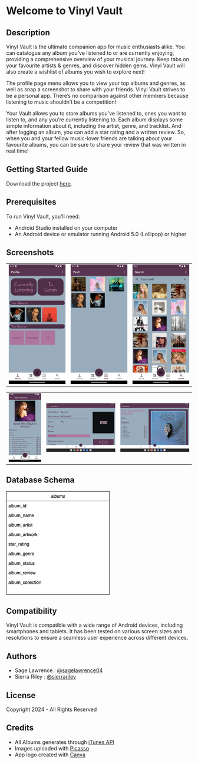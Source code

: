 

# Welcome to Vinyl Vault

## Description
Vinyl Vault is the ultimate companion app for music enthusiasts alike.
You can catalogue any album you’ve listened to or are currently enjoying, providing a comprehensive overview of your musical journey. Keep tabs on your favourite artists & genres, and discover hidden gems. Vinyl Vault will also create a wishlist of albums you wish to explore next!

The profile page menu allows you to view your top albums and genres, as well as snap a screenshot to share with your friends. Vinyl Vault strives to be a personal app. There’s no comparison against other members because listening to music shouldn’t be a competition!

Your Vault allows you to store albums you’ve listened to, ones you want to listen to, and any you’re currently listening to. Each album displays some simple information about it, including the artist, genre, and tracklist. And after logging an album, you can add a star rating and a written review. So, when you and your fellow music-lover friends are talking about your favourite albums, you can be sure to share your review that was written in real time!


## Getting Started Guide
Download the project [here](https://github.com/sierrariley/VinylVault.git).


## Prerequisites
To run Vinyl Vault, you'll need:

- Android Studio installed on your computer
- An Android device or emulator running Android 5.0 (Lollipop) or higher

## Screenshots

<table>
<td><img src="app/src/main/res/drawable-v24/profile.png" alt=""></td>
<td><img src="app/src/main/res/drawable-v24/vault.png" alt=""></td>
<td><img src="app/src/main/res/drawable-v24/search.png" alt=""></td>
</table>
<table>
<td><img src="app/src/main/res/drawable-v24/album.png" alt=""></td>
<td><img src="app/src/main/res/drawable-v24/add.png" alt=""></td>
<td><img src="app/src/main/res/drawable-v24/browse.png" alt=""></td>
</table>

## Database Schema
![](app/src/main/res/drawable-v24/table.png)

## Compatibility
Vinyl Vault is compatible with a wide range of Android devices, including smartphones and tablets. It has been tested on various screen sizes and resolutions to ensure a seamless user experience across different devices.

## Authors
- Sage Lawrence : [@sagelawrence04](https://github.com/sagelawrence04)
- Sierra Riley : [@sierrariley](https://github.com/sierrariley)

## License
Copyright 2024 - All Rights Reserved

## Credits
- All Albums generates through [iTunes API](https://developer.apple.com/documentation/applemusicapi/)
- Images uploaded with [Picasso](https://square.github.io/picasso/)
- App logo created with [Canva](https://www.canva.com/)











